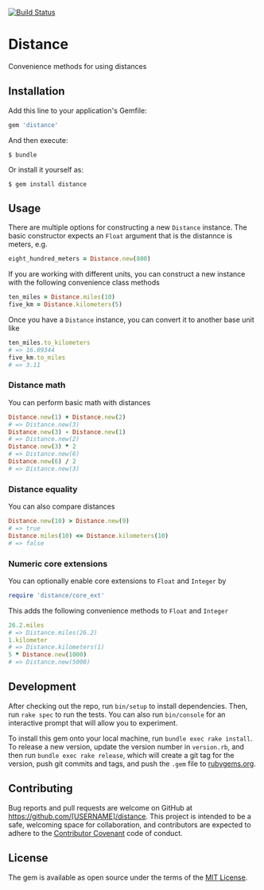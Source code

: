 [![Build Status](https://travis-ci.org/tcollier/distance.svg?branch=master)](https://travis-ci.org/tcollier/distance)

# Distance

Convenience methods for using distances

## Installation

Add this line to your application's Gemfile:

```ruby
gem 'distance'
```

And then execute:

    $ bundle

Or install it yourself as:

    $ gem install distance

## Usage

There are multiple options for constructing a new `Distance` instance. The basic
constructor expects an `Float` argument that is the distannce is meters, e.g.

```ruby
eight_hundred_meters = Distance.new(800)
```

If you are working with different units, you can construct a new instance with the
following convenience class methods

```ruby
ten_miles = Distance.miles(10)
five_km = Distance.kilometers(5)
```

Once you have a `Distance` instance, you can convert it to another base unit like

```ruby
ten_miles.to_kilometers
# => 16.09344
five_km.to_miles
# => 3.11
```

### Distance math

You can perform basic math with distances

```ruby
Distance.new(1) + Distance.new(2)
# => Distance.new(3)
Distance.new(3) - Distance.new(1)
# => Distance.new(2)
Distance.new(3) * 2
# => Distance.new(6)
Distance.new(6) / 2
# => Distance.new(3)
```

### Distance equality

You can also compare distances

```ruby
Distance.new(10) > Distance.new(9)
# => true
Distance.miles(10) <= Distance.kilometers(10)
# => false
```

### Numeric core extensions

You can optionally enable core extensions to `Float` and `Integer` by

```ruby
require 'distance/core_ext'
```

This adds the following convenience methods to `Float` and `Integer`

```ruby
26.2.miles
# => Distance.miles(26.2)
1.kilometer
# => Distance.kilometers(1)
5 * Distance.new(1000)
# => Distance.new(5000)
```

## Development

After checking out the repo, run `bin/setup` to install dependencies. Then, run `rake spec` to run the tests. You can also run `bin/console` for an interactive prompt that will allow you to experiment.

To install this gem onto your local machine, run `bundle exec rake install`. To release a new version, update the version number in `version.rb`, and then run `bundle exec rake release`, which will create a git tag for the version, push git commits and tags, and push the `.gem` file to [rubygems.org](https://rubygems.org).

## Contributing

Bug reports and pull requests are welcome on GitHub at https://github.com/[USERNAME]/distance. This project is intended to be a safe, welcoming space for collaboration, and contributors are expected to adhere to the [Contributor Covenant](http://contributor-covenant.org) code of conduct.


## License

The gem is available as open source under the terms of the [MIT License](http://opensource.org/licenses/MIT).
